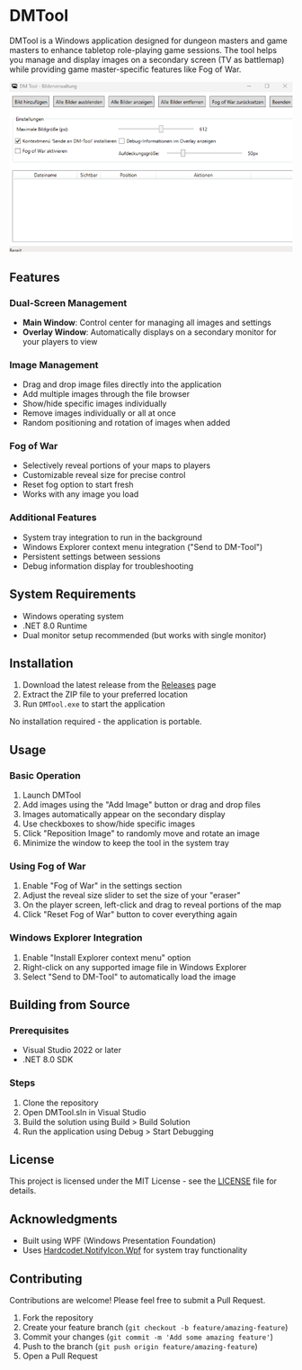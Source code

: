 # DMTool

DMTool is a Windows application designed for dungeon masters and game masters to enhance tabletop role-playing game sessions. The tool helps you manage and display images on a secondary screen (TV as battlemap) while providing game master-specific features like Fog of War.

![DMTool Screenshot](main_window.png)

## Features

### Dual-Screen Management
- **Main Window**: Control center for managing all images and settings
- **Overlay Window**: Automatically displays on a secondary monitor for your players to view

### Image Management
- Drag and drop image files directly into the application
- Add multiple images through the file browser
- Show/hide specific images individually
- Remove images individually or all at once
- Random positioning and rotation of images when added

### Fog of War
- Selectively reveal portions of your maps to players
- Customizable reveal size for precise control
- Reset fog option to start fresh
- Works with any image you load

### Additional Features
- System tray integration to run in the background
- Windows Explorer context menu integration ("Send to DM-Tool")
- Persistent settings between sessions
- Debug information display for troubleshooting

## System Requirements

- Windows operating system
- .NET 8.0 Runtime
- Dual monitor setup recommended (but works with single monitor)

## Installation

1. Download the latest release from the [Releases](https://github.com/yourusername/DMTool/releases) page
2. Extract the ZIP file to your preferred location
3. Run `DMTool.exe` to start the application

No installation required - the application is portable.

## Usage

### Basic Operation

1. Launch DMTool
2. Add images using the "Add Image" button or drag and drop files
3. Images automatically appear on the secondary display
4. Use checkboxes to show/hide specific images
5. Click "Reposition Image" to randomly move and rotate an image
6. Minimize the window to keep the tool in the system tray

### Using Fog of War

1. Enable "Fog of War" in the settings section
2. Adjust the reveal size slider to set the size of your "eraser"
3. On the player screen, left-click and drag to reveal portions of the map
4. Click "Reset Fog of War" button to cover everything again

### Windows Explorer Integration

1. Enable "Install Explorer context menu" option
2. Right-click on any supported image file in Windows Explorer
3. Select "Send to DM-Tool" to automatically load the image

## Building from Source

### Prerequisites
- Visual Studio 2022 or later
- .NET 8.0 SDK

### Steps
1. Clone the repository
2. Open DMTool.sln in Visual Studio
3. Build the solution using Build > Build Solution
4. Run the application using Debug > Start Debugging

## License

This project is licensed under the MIT License - see the [LICENSE](LICENSE) file for details.

## Acknowledgments

- Built using WPF (Windows Presentation Foundation)
- Uses [Hardcodet.NotifyIcon.Wpf](https://github.com/hardcodet/wpf-notifyicon) for system tray functionality

## Contributing

Contributions are welcome! Please feel free to submit a Pull Request.

1. Fork the repository
2. Create your feature branch (`git checkout -b feature/amazing-feature`)
3. Commit your changes (`git commit -m 'Add some amazing feature'`)
4. Push to the branch (`git push origin feature/amazing-feature`)
5. Open a Pull Request
